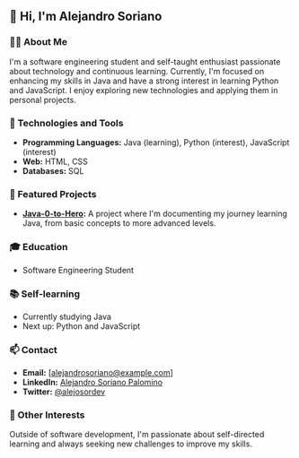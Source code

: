 ## 👋 Hi, I'm Alejandro Soriano

### 👨‍💻 About Me
I'm a software engineering student and self-taught enthusiast passionate about technology and continuous learning. Currently, I'm focused on enhancing my skills in Java and have a strong interest in learning Python and JavaScript. I enjoy exploring new technologies and applying them in personal projects.

### 🔧 Technologies and Tools
- **Programming Languages:** Java (learning), Python (interest), JavaScript (interest)
- **Web:** HTML, CSS
- **Databases:** SQL

### 🌟 Featured Projects
- **[Java-0-to-Hero](https://github.com/Alejosor/Java_0_to_Hero):** A project where I'm documenting my journey learning Java, from basic concepts to more advanced levels.

### 🎓 Education
- Software Engineering Student

### 📚 Self-learning
- Currently studying Java
- Next up: Python and JavaScript

### 📫 Contact
- **Email:** [alejandrosoriano@example.com]
- **LinkedIn:** [Alejandro Soriano Palomino ](www.linkedin.com/in/alejandro-soriano-palomino)
- **Twitter:** [@alejosordev]([https://twitter.com/AlejandroS](https://twitter.com/alejosordev))

### 🎯 Other Interests
Outside of software development, I'm passionate about self-directed learning and always seeking new challenges to improve my skills.


<!--
**Alejosor/alejosor** is a ✨ _special_ ✨ repository because its `README.md` (this file) appears on your GitHub profile.

Here are some ideas to get you started:

- 🔭 I’m currently working on ...
- 🌱 I’m currently learning ...
- 👯 I’m looking to collaborate on ...
- 🤔 I’m looking for help with ...
- 💬 Ask me about ...
- 📫 How to reach me: ...
- 😄 Pronouns: ...
- ⚡ Fun fact: ...
-->
